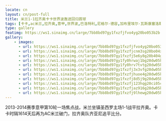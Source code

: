 ```yaml
---
locate: cn
layout: cn/post-full
title: 米兰1-1拉齐奥卡卡世界波轰进回归首球
tags: [卡卡,ac米兰,拉齐奥,意甲,世界波,巴洛特利,尼格尔·德容,加布里埃尔·瓦斯康塞洛斯·费雷拉,2013-2014]
type: gallery
featimg: https://ws1.sinaimg.cn/large/7bb8bd97gy1fxzfjfvo4yg20bo053b2b.gif
gallery:
    - images:
      - url: https://ws1.sinaimg.cn/large/7bb8bd97gy1fxzfjfvo4yg20bo053b2b.gif
      - url: https://ws1.sinaimg.cn/large/7bb8bd97gy1fxzfjcnm3sg20bo04xe83.gif
      - url: https://ws1.sinaimg.cn/large/7bb8bd97gy1fxzfj5e6y8g20b404g1l0.gif
      - url: https://ws1.sinaimg.cn/large/7bb8bd97gy1fy0hrwaj1bg20dw05ku0y.gif
      - url: https://ws1.sinaimg.cn/large/7bb8bd97gy1fy0hrv7tvtg20dw05ke82.gif
      - url: https://ws1.sinaimg.cn/large/7bb8bd97gy1fxzfj3x3vfg20dw05kqv7.gif
      - url: https://ws1.sinaimg.cn/large/7bb8bd97gy1fxzfjhuoe4g20dw05ku0z.gif
      - url: https://ws1.sinaimg.cn/large/7bb8bd97gy1fxzfj8d5j9g20dw05ku0z.gif
      - url: https://ws1.sinaimg.cn/large/7bb8bd97gy1fxzfj123hqg20ci05cu0x.gif
      - url: https://ws1.sinaimg.cn/large/7bb8bd97gy1fxzfjaz916g20dw05k1kz.gif
      - url: https://ws1.sinaimg.cn/large/7bb8bd97gy1fxzfj9lhewg20dw05ku0x.gif
---
```


2013-2014赛季意甲第10轮一场焦点战，米兰坐镇圣西罗主场1-1战平拉齐奥。卡卡时隔1614天后再为AC米兰破门，拉齐奥队齐亚尼追平比分。
　　